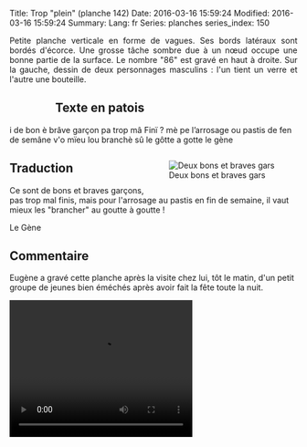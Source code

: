 Title: Trop "plein" (planche 142)
Date: 2016-03-16 15:59:24
Modified: 2016-03-16 15:59:24
Summary: 
Lang: fr
Series: planches
series_index: 150

<p style="text-align:justify;">Petite planche verticale en forme de vagues. Ses bords latéraux sont bordés d'écorce. Une grosse tâche sombre due à un nœud occupe une bonne partie de la surface. Le nombre "86" est gravé en haut à droite. Sur la gauche, dessin de deux personnages masculins : l'un tient un verre et l'autre une bouteille. </p>

<figure class="image-block" style="float: left;">
  <img alt="" src="{static}/images/planche_142.png">
  <figcaption style="max-width: 282px"></figcaption>
</figure>


## Texte en patois
i de bon è brâve garçon pa trop mâ Finï ?  mè pe l’arrosage ou pastis de fen de semâne v'o mïeu lou branchè sû le gôtte a gotte       le  gène



<figure class="image-block" style="float: right;">
  <img alt="Deux bons et braves gars" src="{static}/images/planche_142_detail_dessin.png">
  <figcaption style="max-width: 259px">Deux bons et braves gars</figcaption>
</figure>


## Traduction
Ce sont de bons et braves garçons,  pas trop mal finis, mais pour l'arrosage au pastis en fin de semaine, il vaut mieux les "brancher" au goutte à goutte !

Le Gène

## Commentaire
Eugène a gravé cette planche après la visite chez lui, tôt le matin, d'un petit groupe de jeunes bien éméchés après avoir fait la fête toute la nuit.


<video width="320" height="240" controls>
  <source src="https://d1njpgd0ygatdn.cloudfront.net/video_142.mp4" type="video/mp4">
</video>
